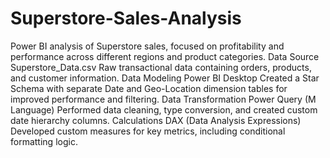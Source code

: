 # Superstore-Sales-Analysis
Power BI analysis of Superstore sales, focused on profitability and performance across different regions and product categories.
Data Source	Superstore_Data.csv	Raw transactional data containing orders, products, and customer information.
Data Modeling	Power BI Desktop	Created a Star Schema with separate Date and Geo-Location dimension tables for improved performance and filtering.
Data Transformation	Power Query (M Language)	Performed data cleaning, type conversion, and created custom date hierarchy columns.
Calculations	DAX (Data Analysis Expressions)	Developed custom measures for key metrics, including conditional formatting logic.

